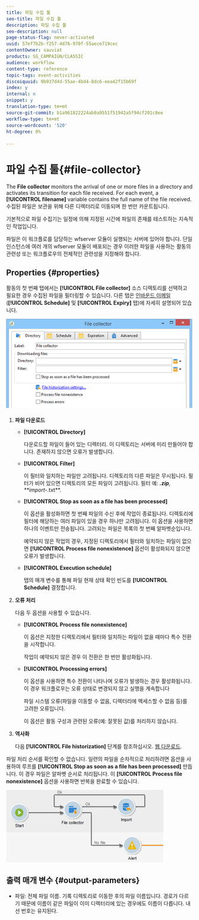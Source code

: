 ```yaml
---
title: 파일 수집 툴
seo-title: 파일 수집 툴
description: 파일 수집 툴
seo-description: null
page-status-flag: never-activated
uuid: 57ef7b2b-f257-4d76-970f-55aece719cec
contentOwner: sauviat
products: SG_CAMPAIGN/CLASSIC
audience: workflow
content-type: reference
topic-tags: event-activities
discoiquuid: 9b937d4d-55ae-4bd4-8dc6-eea42f15b69f
index: y
internal: n
snippet: y
translation-type: tm+mt
source-git-commit: b1a961822224ab0a9551f51942a5f94cf201c8ee
workflow-type: tm+mt
source-wordcount: '520'
ht-degree: 0%

---
```



# 파일 수집 툴{#file-collector}

The **File collector** monitors the arrival of one or more files in a directory and activates its transition for each file received. For each event, a **[!UICONTROL filename]** variable contains the full name of the file received. 수집된 파일은 보관을 위해 다른 디렉터리로 이동되며 한 번만 카운트됩니다.

기본적으로 파일 수집기는 일정에 의해 지정된 시간에 파일의 존재를 테스트하는 지속적인 작업입니다.

파일은 이 워크플로를 담당하는 wfserver 모듈이 실행되는 서버에 있어야 합니다. 단일 인스턴스에 여러 개의 wfserver 모듈이 배포되는 경우 이러한 파일을 사용하는 활동의 관련성 또는 워크플로우의 전체적인 관련성을 지정해야 합니다.

## Properties {#properties}

활동의 첫 번째 탭에서는 **[!UICONTROL File collector]** 소스 디렉토리를 선택하고 필요한 경우 수집된 파일을 필터링할 수 있습니다. 다른 탭은 [인바운드 이메일](../../workflow/using/inbound-emails.md) (**[!UICONTROL Schedule]** 및 **[!UICONTROL Expiry]** 탭)에 자세히 설명되어 있습니다.

![](assets/file_collect_edit.png)

1. **파일 다운로드**

   * **[!UICONTROL Directory]**

      다운로드할 파일이 들어 있는 디렉터리. 이 디렉토리는 서버에 미리 만들어야 합니다. 존재하지 않으면 오류가 발생합니다.

   * **[!UICONTROL Filter]**

      이 필터와 일치하는 파일만 고려됩니다. 디렉토리의 다른 파일은 무시됩니다. 필터가 비어 있으면 디렉토리의 모든 파일이 고려됩니다. 필터 예: ***.zip**, **import-*.txt**.

   * **[!UICONTROL Stop as soon as a file has been processed]**

      이 옵션을 활성화하면 첫 번째 파일의 수신 후에 작업이 종료됩니다. 디렉토리에 필터에 해당하는 여러 파일이 있을 경우 하나만 고려됩니다. 이 옵션을 사용하면 하나의 이벤트만 전송됩니다. 고려되는 파일은 목록의 첫 번째 알파벳순입니다.

      예약되지 않은 작업의 경우, 지정된 디렉토리에서 필터와 일치하는 파일이 없으면 **[!UICONTROL Process file nonexistence]** 옵션이 활성화되지 않으면 오류가 발생합니다.

   * **[!UICONTROL Execution schedule]**

      탭의 매개 변수를 통해 파일 현재 상태 확인 빈도를 **[!UICONTROL Schedule]** 결정합니다.

1. **오류 처리**

   다음 두 옵션을 사용할 수 있습니다.

   * **[!UICONTROL Process file nonexistence]**

      이 옵션은 지정한 디렉토리에서 필터와 일치하는 파일이 없을 때마다 특수 전환을 시작합니다.

      작업이 예약되지 않은 경우 이 전환은 한 번만 활성화됩니다.

   * **[!UICONTROL Processing errors]**

      이 옵션을 사용하면 특수 전환이 나타나며 오류가 발생하는 경우 활성화됩니다. 이 경우 워크플로우는 오류 상태로 변경되지 않고 실행을 계속합니다

      파일 시스템 오류(파일을 이동할 수 없음, 디렉터리에 액세스할 수 없음 등)를 고려한 오류입니다.

      이 옵션은 활동 구성과 관련된 오류(예: 잘못된 값)를 처리하지 않습니다.

1. **역사화**

   다음 **[!UICONTROL File historization]** 단계를 참조하십시오. [웹 다운로드](../../workflow/using/web-download.md).

파일 처리 순서를 확인할 수 없습니다. 일련의 파일을 순차적으로 처리하려면 옵션을 사용하여 루프를 **[!UICONTROL Stop as soon as a file has been processed]** 만듭니다. 이 경우 파일은 알파벳 순서로 처리됩니다. 이 **[!UICONTROL Process file nonexistence]** 옵션을 사용하면 반복을 완료할 수 있습니다.

![](assets/file_collect_loop.png)

## 출력 매개 변수 {#output-parameters}

* 파일: 전체 파일 이름. 기록 디렉토리로 이동한 후의 파일 이름입니다. 경로가 다르기 때문에 이름이 같은 파일이 이미 디렉터리에 있는 경우에도 이름이 다릅니다. 내선 번호는 유지된다.
